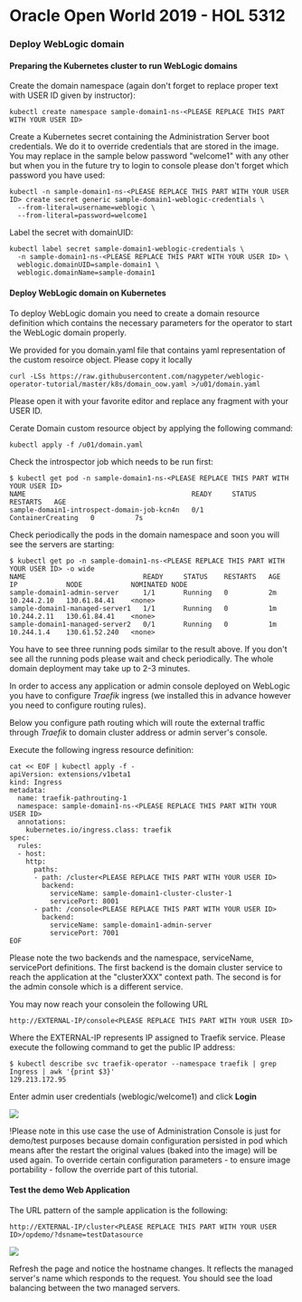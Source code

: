 # Oracle Open World 2019 - HOL 5312 #

### Deploy WebLogic domain  ###

#### Preparing the Kubernetes cluster to run WebLogic domains ####

Create the domain namespace (again don't forget to replace proper text with USER ID given by instructor):
```
kubectl create namespace sample-domain1-ns-<PLEASE REPLACE THIS PART WITH YOUR USER ID>
```
Create a Kubernetes secret containing the Administration Server boot credentials. We do it to override credentials that are stored in the image. You may replace in the sample below password "welcome1" with any other but when you in the future try to login to console please don't forget which password you have used:
```
kubectl -n sample-domain1-ns-<PLEASE REPLACE THIS PART WITH YOUR USER ID> create secret generic sample-domain1-weblogic-credentials \
  --from-literal=username=weblogic \
  --from-literal=password=welcome1
```
Label the secret with domainUID:
```
kubectl label secret sample-domain1-weblogic-credentials \
  -n sample-domain1-ns-<PLEASE REPLACE THIS PART WITH YOUR USER ID> \
  weblogic.domainUID=sample-domain1 \
  weblogic.domainName=sample-domain1
```

#### Deploy WebLogic domain on Kubernetes ####

To deploy WebLogic domain you need to create a domain resource definition which contains the necessary parameters for the operator to start the WebLogic domain properly.

We provided for you domain.yaml file that contains yaml representation of the custom resoirce object. Please copy it locally
```
curl -LSs https://raw.githubusercontent.com/nagypeter/weblogic-operator-tutorial/master/k8s/domain_oow.yaml >/u01/domain.yaml
```
Please open it with your favorite editor and replace any fragment <PLEASE REPLACE THIS PART WITH YOUR USER ID> with your USER ID.

Cerate Domain custom resource object by applying the following command:
```
kubectl apply -f /u01/domain.yaml
```
Check the introspector job which needs to be run first:
```
$ kubectl get pod -n sample-domain1-ns-<PLEASE REPLACE THIS PART WITH YOUR USER ID>
NAME                                         READY     STATUS              RESTARTS   AGE
sample-domain1-introspect-domain-job-kcn4n   0/1       ContainerCreating   0          7s
```
Check periodically the pods in the domain namespace and soon you will see the servers are starting:
```
$ kubectl get po -n sample-domain1-ns-<PLEASE REPLACE THIS PART WITH YOUR USER ID> -o wide
NAME                             READY     STATUS    RESTARTS   AGE       IP            NODE            NOMINATED NODE
sample-domain1-admin-server      1/1       Running   0          2m        10.244.2.10   130.61.84.41    <none>
sample-domain1-managed-server1   1/1       Running   0          1m        10.244.2.11   130.61.84.41    <none>
sample-domain1-managed-server2   0/1       Running   0          1m        10.244.1.4    130.61.52.240   <none>
```
You have to see three running pods similar to the result above. If you don't see all the running pods please wait and check periodically. The whole domain deployment may take up to 2-3 minutes.

In order to access any application or admin console deployed on WebLogic you have to configure *Traefik* ingress (we installed this in advance however you need to configure routing rules).

Below you configure path routing which will route the external traffic through *Traefik* to domain cluster address or admin server's console.

Execute the following ingress resource definition:
```
cat << EOF | kubectl apply -f -
apiVersion: extensions/v1beta1
kind: Ingress
metadata:
  name: traefik-pathrouting-1
  namespace: sample-domain1-ns-<PLEASE REPLACE THIS PART WITH YOUR USER ID>
  annotations:
    kubernetes.io/ingress.class: traefik
spec:
  rules:
  - host:
    http:
      paths:
      - path: /cluster<PLEASE REPLACE THIS PART WITH YOUR USER ID>
        backend:
          serviceName: sample-domain1-cluster-cluster-1
          servicePort: 8001
      - path: /console<PLEASE REPLACE THIS PART WITH YOUR USER ID>
        backend:
          serviceName: sample-domain1-admin-server
          servicePort: 7001          
EOF
```


Please note the two backends and the namespace, serviceName, servicePort definitions. The first backend is the domain cluster service to reach the application at the "clusterXXX" context path. The second is for the admin console which is a different service.

You may now reach your consolein the following URL

`http://EXTERNAL-IP/console<PLEASE REPLACE THIS PART WITH YOUR USER ID>`

Where the EXTERNAL-IP represents IP assigned to Traefik service. Please execute the following command to get the public IP address:
```
$ kubectl describe svc traefik-operator --namespace traefik | grep Ingress | awk '{print $3}'
129.213.172.95
```


Enter admin user credentials (weblogic/welcome1) and click **Login**

![](images/deploy.domain/weblogic.console.login.png)

!Please note in this use case the use of Administration Console is just for demo/test purposes because domain configuration persisted in pod which means after the restart the original values (baked into the image) will be used again. To override certain configuration parameters - to ensure image portability - follow the override part of this tutorial.

#### Test the demo Web Application ####

The URL pattern of the sample application is the following:

`http://EXTERNAL-IP/cluster<PLEASE REPLACE THIS PART WITH YOUR USER ID>/opdemo/?dsname=testDatasource`

![](images/deploy.domain/webapp.png)

Refresh the page and notice the hostname changes. It reflects the managed server's name which responds to the request. You should see the load balancing between the two managed servers.

